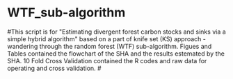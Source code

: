 # WTF_sub-algorithm 
#This script is for "Estimating divergent forest carbon stocks and sinks via a simple hybrid algorithm" based on a part of knife set (KS) approach - wandering through the random forest (WTF) sub-algorithm. 
Figues and Tables contained the flowchart of the SHA and the results estemated by the SHA.
10 Fold Cross Validation contained the R codes and raw data for operating and cross validation. #
